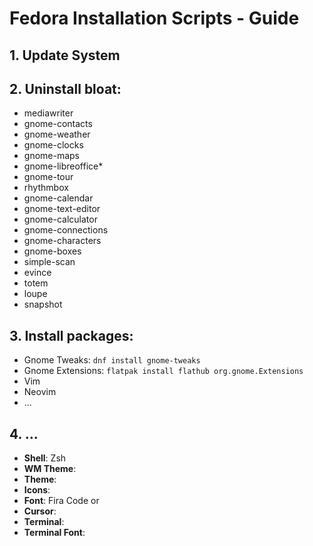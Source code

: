 # Fedora Installation Scripts - Guide

## 1. Update System

## 2. Uninstall bloat:
- mediawriter
- gnome-contacts
- gnome-weather
- gnome-clocks
- gnome-maps
- gnome-libreoffice*
- gnome-tour
- rhythmbox
- gnome-calendar
- gnome-text-editor
- gnome-calculator
- gnome-connections
- gnome-characters
- gnome-boxes
- simple-scan
- evince
- totem
- loupe
- snapshot

## 3. Install packages:
- Gnome Tweaks: `dnf install gnome-tweaks`
- Gnome Extensions: `flatpak install flathub org.gnome.Extensions`
- Vim
- Neovim
- ...

## 4. ...
- **Shell**: Zsh
- **WM Theme**:
- **Theme**:
- **Icons**:
- **Font**:
	Fira Code or 
- **Cursor**:
- **Terminal**:
- **Terminal Font**:
